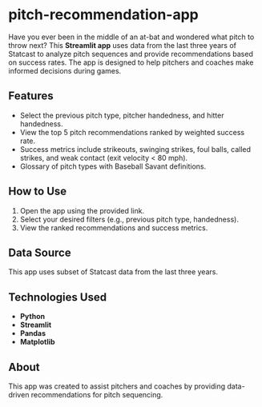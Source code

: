# pitch-recommendation-app

Have you ever been in the middle of an at-bat and wondered what pitch to throw next? This **Streamlit app** uses data from the last three years of Statcast to analyze pitch sequences and provide recommendations based on success rates. The app is designed to help pitchers and coaches make informed decisions during games.

## Features
- Select the previous pitch type, pitcher handedness, and hitter handedness.
- View the top 5 pitch recommendations ranked by weighted success rate.
- Success metrics include strikeouts, swinging strikes, foul balls, called strikes, and weak contact (exit velocity < 80 mph).
- Glossary of pitch types with Baseball Savant definitions.

## How to Use
1. Open the app using the provided link.
2. Select your desired filters (e.g., previous pitch type, handedness).
3. View the ranked recommendations and success metrics.

## Data Source
This app uses subset of Statcast data from the last three years. 

## Technologies Used
- **Python**
- **Streamlit**
- **Pandas**
- **Matplotlib**

## About
This app was created to assist pitchers and coaches by providing data-driven recommendations for pitch sequencing.
